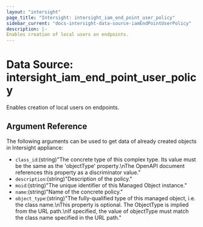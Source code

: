 ```yaml
---
layout: "intersight"
page_title: "Intersight: intersight_iam_end_point_user_policy"
sidebar_current: "docs-intersight-data-source-iamEndPointUserPolicy"
description: |-
Enables creation of local users on endpoints.
---
```


# Data Source: intersight_iam_end_point_user_policy
Enables creation of local users on endpoints.
## Argument Reference
The following arguments can be used to get data of already created objects in Intersight appliance:
* `class_id`:(string)"The concrete type of this complex type. Its value must be the same as the 'objectType' property.\nThe OpenAPI document references this property as a discriminator value."
* `description`:(string)"Description of the policy."
* `moid`:(string)"The unique identifier of this Managed Object instance."
* `name`:(string)"Name of the concrete policy."
* `object_type`:(string)"The fully-qualified type of this managed object, i.e. the class name.\nThis property is optional. The ObjectType is implied from the URL path.\nIf specified, the value of objectType must match the class name specified in the URL path."
